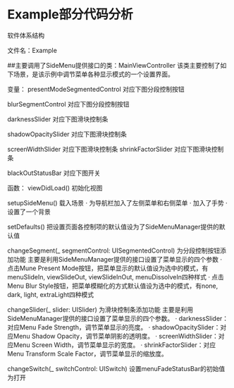 # Example部分代码分析
软件体系结构

文件名：Example

##主要调用了SideMenu提供接口的类：MainViewController
该类主要控制了如下场景，是该示例中调节菜单各种显示模式的一个设置界面。























变量：
presentModeSegmentedControl 对应下图分段控制按钮

blurSegmentControl 对应下图分段控制按钮

darknessSlider 对应下图滑块控制条

shadowOpacitySlider 对应下图滑块控制条

screenWidthSlider 对应下图滑块控制条
shrinkFactorSlider 对应下图滑块控制条

blackOutStatusBar  对应下图开关


函数：
viewDidLoad()
初始化视图

setupSideMenu()
载入场景
· 为导航栏加入了左侧菜单和右侧菜单
· 加入了手势
· 设置了一个背景

setDefaults()
把设置页面各控制项的默认值设为了SideMenuManager提供的默认值

changeSegment(_ segmentControl: UISegmentedControl)
为分段控制按钮添加功能
主要是利用SideMenuManager提供的接口设置了菜单显示的四个参数
· 点击Mune Present Mode按钮，把菜单显示的默认值设为选中的模式，有menuSlideIn, viewSlideOut, viewSlideInOut, menuDissolveIn四种样式
· 点击Menu Blur Style按钮，把菜单模糊化的方式默认值设为选中的模式，有none, dark, light, extraLight四种模式

changeSlider(_ slider: UISlider)
为滑块控制条添加功能
主要是利用SideMenuManager提供的接口设置了菜单显示的四个参数。
· darknessSlider：对应Menu Fade Strength，调节菜单显示的亮度。
· shadowOpacitySlider：对应Menu Shadow Opacity，调节菜单阴影的透明度。
· screenWidthSlider：对应Menu Screen Width，调节菜单显示的宽度。
· shrinkFactorSlider：对应Menu Transform Scale Factor，调节菜单显示的缩放度。

changeSwitch(_ switchControl: UISwitch)
设置menuFadeStatusBar的初始值为打开
